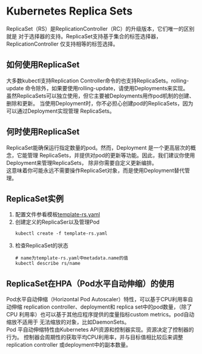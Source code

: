 # Kubernetes Replica Sets
ReplicaSet（RS）是ReplicationController（RC）的升级版本，它们唯一的区别就是
对于选择器的支持。ReplicaSet支持基于集合的标签选择器，ReplicationController
仅支持相等的标签选择。
## 如何使用ReplicaSet
大多数kubectl支持Replication Controller命令的也支持ReplicaSets。rolling-update
命令除外，如果要使用rolling-update，请使用Deployments来实现。  
虽然ReplicaSets可以独立使用，但它主要被Deployments用作pod机制的创建、删除和更新。
当使用Deployment时，你不必担心创建pod的ReplicaSets，因为可以通过Deployment实现管理
ReplicaSets。
## 何时使用ReplicaSet
ReplicaSet能确保运行指定数量的pod。然而，Deployment 是一个更高层次的概念，它能管理
ReplicaSets，并提供对pod的更新等功能。因此，我们建议你使用Deployment来管理ReplicaSets，
除非你需要自定义更新编排。  
这意味着你可能永远不需要操作ReplicaSet对象，而是使用Deployment替代管理。
## ReplicaSet实例
1. 配置文件参看模板[template-rs.yaml](./template-rs.yaml)
2. 创建定义的ReplicaSer以及管理Pod
   ```$xslt2
   kubectl create -f template-rs.yaml
   ```
3. 检查ReplicaSet的状态
   ```$xslt2
   # name为template-rs.yaml中metadata.name的值
   kubectl describe rs/name
   ```
## ReplicaSet在HPA（Pod水平自动伸缩）的使用
Pod水平自动伸缩（Horizontal Pod Autoscaler）特性，可以基于CPU利用率自动伸缩
replication controller、deployment和 replica set中的pod数量，（除了CPU
利用率）也可以基于其他应程序提供的度量指标custom metrics。pod自动缩放不适用于
无法缩放的对象，比如DaemonSets。  
Pod 平自动伸缩特性由Kubernetes API资源和控制器实现。资源决定了控制器的行为。
控制器会周期性的获取平均CPU利用率，并与目标值相比较后来调整replication controller
或deployment中的副本数量。
   
